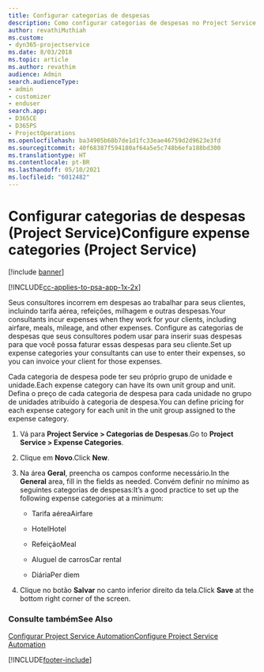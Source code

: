 ```yaml
---
title: Configurar categorias de despesas
description: Como configurar categorias de despesas no Project Service
author: revathiMuthiah
ms.custom:
- dyn365-projectservice
ms.date: 8/03/2018
ms.topic: article
ms.author: revathim
audience: Admin
search.audienceType:
- admin
- customizer
- enduser
search.app:
- D365CE
- D365PS
- ProjectOperations
ms.openlocfilehash: ba34905b68b7de1d1fc33eae46759d2d9623e3fd
ms.sourcegitcommit: 40f68387f594180af64a5e5c748b6efa188bd300
ms.translationtype: HT
ms.contentlocale: pt-BR
ms.lasthandoff: 05/10/2021
ms.locfileid: "6012482"
---
```

# <a name="configure-expense-categories-project-service"></a><span data-ttu-id="20874-103">Configurar categorias de despesas (Project Service)</span><span class="sxs-lookup"><span data-stu-id="20874-103">Configure expense categories (Project Service)</span></span>

[!include [banner](../includes/psa-now-project-operations.md)]

[!INCLUDE[cc-applies-to-psa-app-1x-2x](../includes/cc-applies-to-psa-app-1x-2x.md)]

<span data-ttu-id="20874-104">Seus consultores incorrem em despesas ao trabalhar para seus clientes, incluindo tarifa aérea, refeições, milhagem e outras despesas.</span><span class="sxs-lookup"><span data-stu-id="20874-104">Your consultants incur expenses when they work for your clients, including airfare, meals, mileage, and other expenses.</span></span> <span data-ttu-id="20874-105">Configure as categorias de despesas que seus consultores podem usar para inserir suas despesas para que você possa faturar essas despesas para seu cliente.</span><span class="sxs-lookup"><span data-stu-id="20874-105">Set up expense categories your consultants can use to enter their expenses, so you can invoice your client for those expenses.</span></span>  
  
<span data-ttu-id="20874-106">Cada categoria de despesa pode ter seu próprio grupo de unidade e unidade.</span><span class="sxs-lookup"><span data-stu-id="20874-106">Each expense category can have its own unit group and unit.</span></span> <span data-ttu-id="20874-107">Defina o preço de cada categoria de despesa para cada unidade no grupo de unidades atribuído à categoria de despesa.</span><span class="sxs-lookup"><span data-stu-id="20874-107">You can define pricing for each expense category for each unit in the unit group assigned to the expense category.</span></span>  
  
1.  <span data-ttu-id="20874-108">Vá para **Project Service > Categorias de Despesas**.</span><span class="sxs-lookup"><span data-stu-id="20874-108">Go to **Project Service > Expense Categories**.</span></span>  
  
2.  <span data-ttu-id="20874-109">Clique em **Novo**.</span><span class="sxs-lookup"><span data-stu-id="20874-109">Click **New**.</span></span>  
  
3.  <span data-ttu-id="20874-110">Na área **Geral**, preencha os campos conforme necessário.</span><span class="sxs-lookup"><span data-stu-id="20874-110">In the **General** area, fill in the fields as needed.</span></span> <span data-ttu-id="20874-111">Convém definir no mínimo as seguintes categorias de despesas:</span><span class="sxs-lookup"><span data-stu-id="20874-111">It’s a good practice to set up the following expense categories at a minimum:</span></span>  
  
    -   <span data-ttu-id="20874-112">Tarifa aérea</span><span class="sxs-lookup"><span data-stu-id="20874-112">Airfare</span></span>  
  
    -   <span data-ttu-id="20874-113">Hotel</span><span class="sxs-lookup"><span data-stu-id="20874-113">Hotel</span></span>  
  
    -   <span data-ttu-id="20874-114">Refeição</span><span class="sxs-lookup"><span data-stu-id="20874-114">Meal</span></span>  
  
    -   <span data-ttu-id="20874-115">Aluguel de carros</span><span class="sxs-lookup"><span data-stu-id="20874-115">Car rental</span></span>  
  
    -   <span data-ttu-id="20874-116">Diária</span><span class="sxs-lookup"><span data-stu-id="20874-116">Per diem</span></span>  
  
4.  <span data-ttu-id="20874-117">Clique no botão **Salvar** no canto inferior direito da tela.</span><span class="sxs-lookup"><span data-stu-id="20874-117">Click **Save** at the bottom right corner of the screen.</span></span>  
  
### <a name="see-also"></a><span data-ttu-id="20874-118">Consulte também</span><span class="sxs-lookup"><span data-stu-id="20874-118">See Also</span></span>  
 [<span data-ttu-id="20874-119">Configurar Project Service Automation</span><span class="sxs-lookup"><span data-stu-id="20874-119">Configure Project Service Automation</span></span>](../psa/configure.md)


[!INCLUDE[footer-include](../includes/footer-banner.md)]
